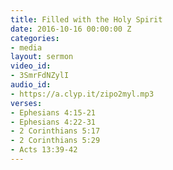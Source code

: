 ```yaml
---
title: Filled with the Holy Spirit
date: 2016-10-16 00:00:00 Z
categories:
- media
layout: sermon
video_id:
- 3SmrFdNZylI
audio_id:
- https://a.clyp.it/zipo2myl.mp3
verses:
- Ephesians 4:15-21
- Ephesians 4:22-31
- 2 Corinthians 5:17
- 2 Corinthians 5:29
- Acts 13:39-42
---
```


